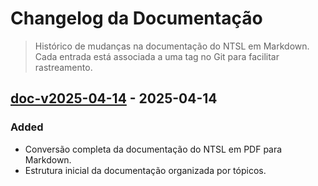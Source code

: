 # Changelog da Documentação

> Histórico de mudanças na documentação do NTSL em Markdown. Cada entrada está associada a uma tag no Git para facilitar rastreamento.

## [doc-v2025-04-14](https://github.com/ktquez/ntsl-markdown-documentation/releases/tag/doc-v2025-04-14) - 2025-04-14

### Added
- Conversão completa da documentação do NTSL em PDF para Markdown.
- Estrutura inicial da documentação organizada por tópicos.

